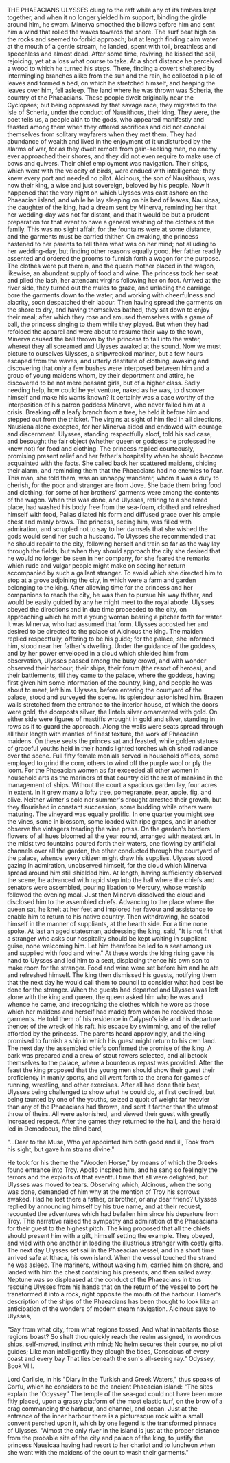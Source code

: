 THE PHAEACIANS
  ULYSSES clung to the raft while any of its timbers kept together,
  and when it no longer yielded him support, binding the girdle around
  him, he swam. Minerva smoothed the billows before him and sent him a
  wind that rolled the waves towards the shore. The surf beat high on
  the rocks and seemed to forbid approach; but at length finding calm
  water at the mouth of a gentle stream, he landed, spent with toil,
  breathless and speechless and almost dead. After some time,
  reviving, he kissed the soil, rejoicing, yet at a loss what course
  to take. At a short distance he perceived a wood to which he turned
  his steps. There, finding a covert sheltered by intermingling branches
  alike from the sun and the rain, he collected a pile of leaves and
  formed a bed, on which he stretched himself, and heaping the leaves
  over him, fell asleep.
  The land where he was thrown was Scheria, the country of the
  Phaeacians. These people dwelt originally near the Cyclopses; but
  being oppressed by that savage race, they migrated to the isle of
  Scheria, under the conduct of Nausithous, their king. They were, the
  poet tells us, a people akin to the gods, who appeared manifestly
  and feasted among them when they offered sacrifices and did not
  conceal themselves from solitary wayfarers when they met them. They
  had abundance of wealth and lived in the enjoyment of it undisturbed
  by the alarms of war, for as they dwelt remote from gain-seeking
  men, no enemy ever approached their shores, and they did not even
  require to make use of bows and quivers. Their chief employment was
  navigation. Their ships, which went with the velocity of birds, were
  endued with intelligence; they knew every port and needed no pilot.
  Alcinous, the son of Nausithous, was now their king, a wise and just
  sovereign, beloved by his people.
  Now it happened that the very night on which Ulysses was cast ashore
  on the Phaeacian island, and while he lay sleeping on his bed of
  leaves, Nausicaa, the daughter of the king, had a dream sent by
  Minerva, reminding her that her wedding-day was not far distant, and
  that it would be but a prudent preparation for that event to have a
  general washing of the clothes of the family. This was no slight
  affair, for the fountains were at some distance, and the garments must
  be carried thither. On awaking, the princess hastened to her parents
  to tell them what was on her mind; not alluding to her wedding-day,
  but finding other reasons equally good. Her father readily assented
  and ordered the grooms to furnish forth a wagon for the purpose. The
  clothes were put therein, and the queen mother placed in the wagon,
  likewise, an abundant supply of food and wine. The princess took her
  seat and plied the lash, her attendant virgins following her on
  foot. Arrived at the river side, they turned out the mules to graze,
  and unlading the carriage, bore the garments down to the water, and
  working with cheerfulness and alacrity, soon despatched their
  labour. Then having spread the garments on the shore to dry, and
  having themselves bathed, they sat down to enjoy their meal; after
  which they rose and amused themselves with a game of ball, the
  princess singing to them while they played. But when they had refolded
  the apparel and were about to resume their way to the town, Minerva
  caused the ball thrown by the princess to fall into the water, whereat
  they all screamed and Ulysses awaked at the sound.
  Now we must picture to ourselves Ulysses, a shipwrecked mariner, but
  a few hours escaped from the waves, and utterly destitute of clothing,
  awaking and discovering that only a few bushes were interposed between
  him and a group of young maidens whom, by their deportment and attire,
  he discovered to be not mere peasant girls, but of a higher class.
  Sadly needing help, how could he yet venture, naked as he was, to
  discover himself and make his wants known? It certainly was a case
  worthy of the interposition of his patron goddess Minerva, who never
  failed him at a crisis. Breaking off a leafy branch from a tree, he
  held it before him and stepped out from the thicket. The virgins at
  sight of him fled in all directions, Nausicaa alone excepted, for
  her Minerva aided and endowed with courage and discernment. Ulysses,
  standing respectfully aloof, told his sad case, and besought the
  fair object (whether queen or goddess he professed he knew not) for
  food and clothing. The princess replied courteously, promising present
  relief and her father's hospitality when he should become acquainted
  with the facts. She called back her scattered maidens, chiding their
  alarm, and reminding them that the Phaeacians had no enemies to
  fear. This man, she told them, was an unhappy wanderer, whom it was
  a duty to cherish, for the poor and stranger are from Jove. She bade
  them bring food and clothing, for some of her brothers' garments
  were among the contents of the wagon. When this was done, and Ulysses,
  retiring to a sheltered place, had washed his body free from the
  sea-foam, clothed and refreshed himself with food, Pallas dilated
  his form and diffused grace over his ample chest and manly brows.
  The princess, seeing him, was filled with admiration, and scrupled
  not to say to her damsels that she wished the gods would send her such
  a husband. To Ulysses she recommended that he should repair to the
  city, following herself and train so far as the way lay through the
  fields; but when they should approach the city she desired that he
  would no longer be seen in her company, for she feared the remarks
  which rude and vulgar people might make on seeing her return
  accompanied by such a gallant stranger. To avoid which she directed
  him to stop at a grove adjoining the city, in which were a farm and
  garden belonging to the king. After allowing time for the princess and
  her companions to reach the city, he was then to pursue his way
  thither, and would be easily guided by any he might meet to the
  royal abode.
  Ulysses obeyed the directions and in due time proceeded to the city,
  on approaching which he met a young woman bearing a pitcher forth
  for water. It was Minerva, who had assumed that form. Ulysses accosted
  her and desired to be directed to the palace of Alcinous the king. The
  maiden replied respectfully, offering to be his guide; for the palace,
  she informed him, stood near her father's dwelling. Under the guidance
  of the goddess, and by her power enveloped in a cloud which shielded
  him from observation, Ulysses passed among the busy crowd, and with
  wonder observed their harbour, their ships, their forum (the resort of
  heroes), and their battlements, till they came to the palace, where
  the goddess, having first given him some information of the country,
  king, and people he was about to meet, left him. Ulysses, before
  entering the courtyard of the palace, stood and surveyed the scene.
  Its splendour astonished him. Brazen walls stretched from the entrance
  to the interior house, of which the doors were gold, the doorposts
  silver, the lintels silver ornamented with gold. On either side were
  figures of mastiffs wrought in gold and silver, standing in rows as if
  to guard the approach. Along the walls were seats spread through all
  their length with mantles of finest texture, the work of Phaeacian
  maidens. On these seats the princes sat and feasted, while golden
  statues of graceful youths held in their hands lighted torches which
  shed radiance over the scene. Full fifty female menials served in
  household offices, some employed to grind the corn, others to wind off
  the purple wool or ply the loom. For the Phaeacian women as far
  exceeded all other women in household arts as the mariners of that
  country did the rest of mankind in the management of ships. Without
  the court a spacious garden lay, four acres in extent. In it grew many
  a lofty tree, pomegranate, pear, apple, fig, and olive. Neither
  winter's cold nor summer's drought arrested their growth, but they
  flourished in constant succession, some budding while others were
  maturing. The vineyard was equally prolific. In one quarter you
  might see the vines, some in blossom, some loaded with ripe grapes,
  and in another observe the vintagers treading the wine press. On the
  garden's borders flowers of all hues bloomed all the year round,
  arranged with neatest art. In the midst two fountains poured forth
  their waters, one flowing by artificial channels over all the
  garden, the other conducted through the courtyard of the palace,
  whence every citizen might draw his supplies.
  Ulysses stood gazing in admiration, unobserved himself, for the
  cloud which Minerva spread around him still shielded him. At length,
  having sufficiently observed the scene, he advanced with rapid step
  into the hall where the chiefs and senators were assembled, pouring
  libation to Mercury, whose worship followed the evening meal. Just
  then Minerva dissolved the cloud and disclosed him to the assembled
  chiefs. Advancing to the place where the queen sat, he knelt at her
  feet and implored her favour and assistance to enable him to return to
  his native country. Then withdrawing, he seated himself in the
  manner of suppliants, at the hearth side.
  For a time none spoke. At last an aged statesman, addressing the
  king, said, "It is not fit that a stranger who asks our hospitality
  should be kept waiting in suppliant guise, none welcoming him. Let him
  therefore be led to a seat among us and supplied with food and
  wine." At these words the king rising gave his hand to Ulysses and led
  him to a seat, displacing thence his own son to make room for the
  stranger. Food and wine were set before him and he ate and refreshed
  himself.
  The king then dismissed his guests, notifying them that the next day
  he would call them to council to consider what had best be done for
  the stranger.
  When the guests had departed and Ulysses was left alone with the
  king and queen, the queen asked him who he was and whence he came, and
  (recognizing the clothes which he wore as those which her maidens
  and herself had made) from whom he received those garments. He told
  them of his residence in Calypso's isle and his departure thence; of
  the wreck of his raft, his escape by swimming, and of the relief
  afforded by the princess. The parents heard approvingly, and the
  king promised to furnish a ship in which his guest might return to his
  own land.
  The next day the assembled chiefs confirmed the promise of the king.
  A bark was prepared and a crew of stout rowers selected, and all
  betook themselves to the palace, where a bounteous repast was
  provided. After the feast the king proposed that the young men
  should show their guest their proficiency in manly sports, and all
  went forth to the arena for games of running, wrestling, and other
  exercises. After all had done their best, Ulysses being challenged
  to show what he could do, at first declined, but being taunted by
  one of the youths, seized a quoit of weight far heavier than any of
  the Phaeacians had thrown, and sent it farther than the utmost throw
  of theirs. All were astonished, and viewed their guest with greatly
  increased respect.
  After the games they returned to the hall, and the herald led in
  Demodocus, the blind bard,

  "...Dear to the Muse,
  Who yet appointed him both good and ill,
  Took from his sight, but gave him strains divine."

  He took for his theme the "Wooden Horse," by means of which the
  Greeks found entrance into Troy. Apollo inspired him, and he sang so
  feelingly the terrors and the exploits of that eventful time that
  all were delighted, but Ulysses was moved to tears. Observing which,
  Alcinous, when the song was done, demanded of him why at the mention
  of Troy his sorrows awaked. Had he lost there a father, or brother, or
  any dear friend? Ulysses replied by announcing himself by his true
  name, and at their request, recounted the adventures which had
  befallen him since his departure from Troy. This narrative raised
  the sympathy and admiration of the Phaeacians for their guest to the
  highest pitch. The king proposed that all the chiefs should present
  him with a gift, himself setting the example. They obeyed, and vied
  with one another in loading the illustrious stranger with costly
  gifts.
  The next day Ulysses set sail in the Phaeacian vessel, and in a
  short time arrived safe at Ithaca, his own island. When the vessel
  touched the strand he was asleep. The mariners, without waking him,
  carried him on shore, and landed with him the chest containing his
  presents, and then sailed away.
  Neptune was so displeased at the conduct of the Phaeacians in thus
  rescuing Ulysses from his hands that on the return of the vessel to
  port he transformed it into a rock, right opposite the mouth of the
  harbour.
  Homer's description of the ships of the Phaeacians has been
  thought to look like an anticipation of the wonders of modern steam
  navigation. Alcinous says to Ulysses,

  "Say from what city, from what regions tossed,
  And what inhabitants those regions boast?
  So shalt thou quickly reach the realm assigned,
  In wondrous ships, self-moved, instinct with mind;
  No helm secures their course, no pilot guides;
  Like man intelligently they plough the tides,
  Conscious of every coast and every bay
  That lies beneath the sun's all-seeing ray."
  Odyssey, Book VIII.

  Lord Carlisle, in his "Diary in the Turkish and Greek Waters,"
  thus speaks of Corfu, which he considers to be the ancient Phaeacian
  island:
  "The sites explain the 'Odyssey.' The temple of the sea-god could
  not have been more fitly placed, upon a grassy platform of the most
  elastic turf, on the brow of a crag commanding the harbour, and
  channel, and ocean. Just at the entrance of the inner harbour there is
  a picturesque rock with a small convent perched upon it, which by
  one legend is the transformed pinnace of Ulysses.
  "Almost the only river in the island is just at the proper
  distance from the probable site of the city and palace of the king, to
  justify the princess Nausicaa having had resort to her chariot and
  to luncheon when she went with the maidens of the court to wash
  their garments."